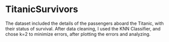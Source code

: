 # TitanicSurvivors
The dataset included the details of the passengers aboard the Titanic, with their status of survival.
After data cleaning, I used the KNN Classifier, and chose k=2 to minimize errors, after plotting the errors and analyzing.
